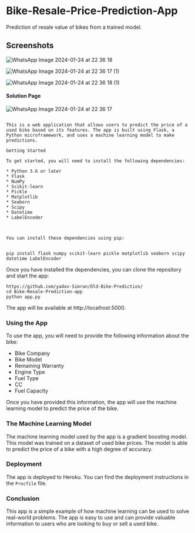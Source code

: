 # Bike-Resale-Price-Prediction-App
Prediction of resale value of bikes from a trained model.
## Screenshots 

![WhatsApp Image 2024-01-24 at 22 36 18](https://github.com/yadav-Simran/Old-Bike-Prediction/assets/123407453/9f3b75e7-30b4-4159-a5ce-7aa73d838f34)

![WhatsApp Image 2024-01-24 at 22 36 17 (1)](https://github.com/yadav-Simran/Old-Bike-Prediction/assets/123407453/e909e601-bd32-4314-8e49-062fb7c2f96f)

![WhatsApp Image 2024-01-24 at 22 36 18 (1)](https://github.com/yadav-Simran/Old-Bike-Prediction/assets/123407453/248091c9-ea84-428e-b52f-b70bd3bf494b)


#### Solution Page
![WhatsApp Image 2024-01-24 at 22 36 17](https://github.com/yadav-Simran/Old-Bike-Prediction/assets/123407453/61a2cbce-623d-43f5-958e-c7f0fdee81dd)


 ```

This is a web application that allows users to predict the price of a used bike based on its features. The app is built using Flask, a Python microframework, and uses a machine learning model to make predictions.

Getting Started

To get started, you will need to install the following dependencies:

* Python 3.6 or later
* Flask
* NumPy
* Scikit-learn
* Pickle
* Matplotlib
* Seaborn
* Scipy
* Datetime
* LabelEncoder



You can install these dependencies using pip:


pip install flask numpy scikit-learn pickle matplotlib seaborn scipy datetime LabelEncoder
```

Once you have installed the dependencies, you can clone the repository and start the app:

```
https://github.com/yadav-Simran/Old-Bike-Prediction/
cd Bike-Resale-Prediction-app
python app.py
```

The app will be available at http://localhost:5000.

### Using the App

To use the app, you will need to provide the following information about the bike:

* Bike Company
* Bike Model
* Remaining Warranty
* Engine Type
* Fuel Type
* CC
* Fuel Capacity

Once you have provided this information, the app will use the machine learning model to predict the price of the bike.

### The Machine Learning Model

The machine learning model used by the app is a gradient boosting model. This model was trained on a dataset of used bike prices. The model is able to predict the price of a bike with a high degree of accuracy.

### Deployment

The app is deployed to Heroku. You can find the deployment instructions in the `Procfile` file.

### Conclusion

This app is a simple example of how machine learning can be used to solve real-world problems. The app is easy to use and can provide valuable information to users who are looking to buy or sell a used bike.
